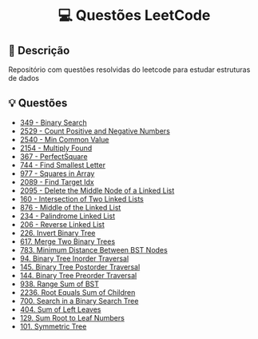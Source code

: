 <h1 align="center">
  <p> 💻 Questões LeetCode </p>
</h1>

## 📝 Descrição

Repositório com questões resolvidas do leetcode para estudar estruturas de dados

## 💡 Questões

- [349 - Binary Search](sorting/BinarySearch.java)
- [2529 - Count Positive and Negative Numbers](sorting/CountPosNeg.java)
- [2540 - Min Common Value](sorting/MinCommonValue.java)
- [2154 - Multiply Found](sorting/MultiplyFound.java)
- [367 - PerfectSquare](sorting/PerfectSquare.java)
- [744 - Find Smallest Letter](sorting/SmallestLetter.java)
- [977 - Squares in Array](sorting/SquaresArray.java)
- [2089 - Find Target Idx](sorting/TargetIdx.java)
- [2095 - Delete the Middle Node of a Linked List](linked-list/DeleteMiddleNode.java)
- [160 - Intersection of Two Linked Lists](linked-list/IntersecLinkedList.java)
- [876 - Middle of the Linked List](linked-list/MiddleLinkedList.java)
- [234 - Palindrome Linked List](linked-list/PalindromeLinkedList.java)
- [206 - Reverse Linked List](linked-list/ReverseLinkedList.java)
- [226. Invert Binary Tree](binary-tree/InvertBST.java)
- [617. Merge Two Binary Trees](binary-tree/MergeBST.java)
- [783. Minimum Distance Between BST Nodes](binary-tree/MinDistBST.java)
- [94. Binary Tree Inorder Traversal](binary-tree/InOrderTraversal.java)
- [145. Binary Tree Postorder Traversal](binary-tree/PostOrderTraversal.java)
- [144. Binary Tree Preorder Traversal](binary-tree/PreOrderTraversal.java)
- [938. Range Sum of BST](binary-tree/RangeSumBST.java)
- [2236. Root Equals Sum of Children](binary-tree/RootEqSumChildren.java)
- [700. Search in a Binary Search Tree](binary-tree/SearchBST.java)
- [404. Sum of Left Leaves](binary-tree/SumLeftLeaves.java)
- [129. Sum Root to Leaf Numbers](binary-tree/SumNumbers.java)
- [101. Symmetric Tree](binary-tree/SymetricTree.java)
